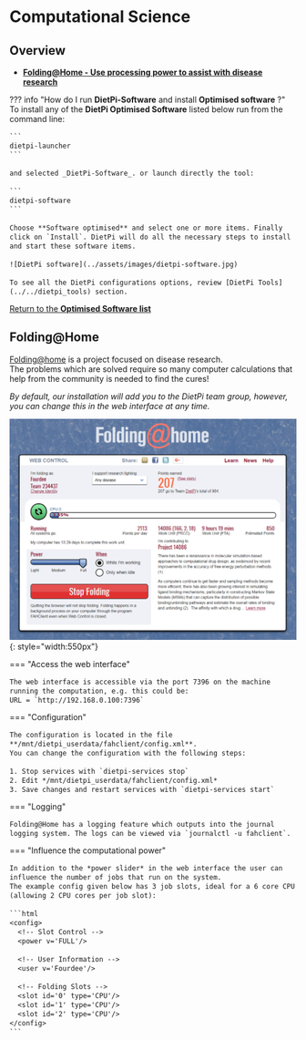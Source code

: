 # Computational Science

## Overview

- [**Folding@Home - Use processing power to assist with disease research**](#foldinghome)  

??? info "How do I run **DietPi-Software** and install **Optimised software** ?"
    To install any of the **DietPi Optimised Software** listed below run from the command line:

    ```
    dietpi-launcher
    ```

    and selected _DietPi-Software_. or launch directly the tool:

    ```
    dietpi-software
    ```

    Choose **Software optimised** and select one or more items. Finally click on `Install`. DietPi will do all the necessary steps to install and start these software items.

    ![DietPi software](../assets/images/dietpi-software.jpg)

    To see all the DietPi configurations options, review [DietPi Tools](../../dietpi_tools) section.

[Return to the **Optimised Software list**](../../dietpi_optimised_software)

## Folding@Home

[Folding@home](https://foldingathome.org/home/) is a project focused on disease research.  
The problems which are solved require so many computer calculations that help from the community is needed to find the cures!

*By default, our installation will add you to the DietPi team group, however, you can change this in the web interface at any time.*

![DietPi computational science software Folding@Home](../assets/images/dietpi-software-computationalscience-foldingathome.png){: style="width:550px"}

=== "Access the web interface"

    The web interface is accessible via the port 7396 on the machine running the computation, e.g. this could be:  
    URL = `http://192.168.0.100:7396`

=== "Configuration"

    The configuration is located in the file **/mnt/dietpi_userdata/fahclient/config.xml**.  
    You can change the configuration with the following steps:

    1. Stop services with `dietpi-services stop`
    2. Edit */mnt/dietpi_userdata/fahclient/config.xml*
    3. Save changes and restart services with `dietpi-services start`

=== "Logging"

    Folding@Home has a logging feature which outputs into the journal logging system. The logs can be viewed via `journalctl -u fahclient`.

=== "Influence the computational power"

    In addition to the *power slider* in the web interface the user can influence the number of jobs that run on the system.  
    The example config given below has 3 job slots, ideal for a 6 core CPU (allowing 2 CPU cores per job slot):

    ```html
    <config>
      <!-- Slot Control -->
      <power v='FULL'/>

      <!-- User Information -->
      <user v='Fourdee'/>

      <!-- Folding Slots -->
      <slot id='0' type='CPU'/>
      <slot id='1' type='CPU'/>
      <slot id='2' type='CPU'/>
    </config>
    ```
